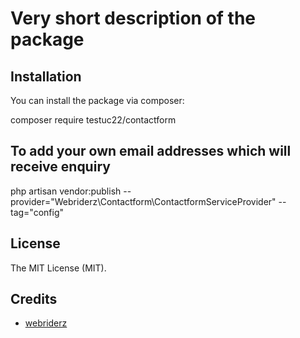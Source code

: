 # Very short description of the package
## Installation

You can install the package via composer:

composer require testuc22/contactform

## To add your own email addresses which will receive enquiry 

php artisan vendor:publish --provider="Webriderz\Contactform\ContactformServiceProvider" --tag="config"

## License

The MIT License (MIT).

## Credits

- [webriderz](https://github.com/testuc22)


